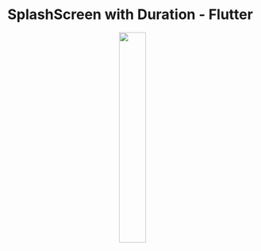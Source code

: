 # SplashScreen with Duration - Flutter

<p align="center" width="100%">
    <img width="33%" src="https://user-images.githubusercontent.com/59369881/189897468-62ec5714-77a7-4b21-ac44-8c09b0b37191.png">
</p>
